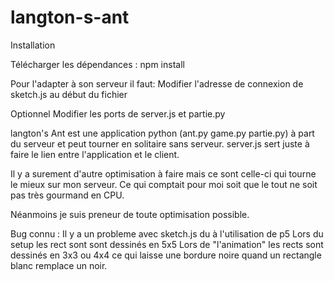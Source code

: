 # langton-s-ant

Installation

Télécharger les dépendances : 
  npm install

Pour l'adapter à son serveur il faut:
  Modifier l'adresse de connexion de sketch.js au début du fichier
  
  Optionnel
    Modifier les ports de server.js et partie.py
    
langton's Ant est une application python (ant.py game.py partie.py) à part du serveur et peut tourner en solitaire sans serveur.
server.js sert juste à faire le lien entre l'application et le client.

Il y a surement d'autre optimisation à faire mais ce sont celle-ci qui tourne le mieux sur mon serveur. 
Ce qui comptait pour moi soit que le tout ne soit pas très gourmand en CPU.

Néanmoins je suis preneur de toute optimisation possible.

Bug connu :
  Il y a un probleme avec sketch.js du à l'utilisation de p5
  Lors du setup les rect sont sont dessinés en 5x5
  Lors de "l'animation" les rects sont dessinés en 3x3 ou 4x4 ce qui laisse une bordure noire quand un rectangle blanc remplace un noir.
